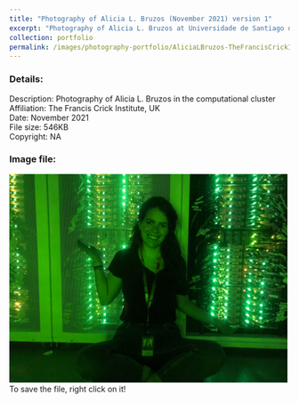 ```yaml
---
title: "Photography of Alicia L. Bruzos (November 2021) version 1"
excerpt: "Photography of Alicia L. Bruzos at Universidade de Santiago de Compostela in February 2020 <br/><img src='/images/photography-portfolio/AliciaLBruzos-TheFrancisCrickInstitute-Nov2021-bioinformatics-1.jpeg'>"
collection: portfolio
permalink: /images/photography-portfolio/AliciaLBruzos-TheFrancisCrickInstitute-Nov2021-bioinformatics-1
---
```


### Details: <br/>
Description: Photography of Alicia L. Bruzos in the computational cluster <br/>
Affiliation: The Francis Crick Institute, UK <br/>
Date: November 2021 <br/>
File size: 546KB <br/>
Copyright: NA <br/> 

### Image file: <br/>
<img src='/images/photography-portfolio/AliciaLBruzos-TheFrancisCrickInstitute-Nov2021-bioinformatics-1.jpeg' width="500">  
To save the file, right click on it!

